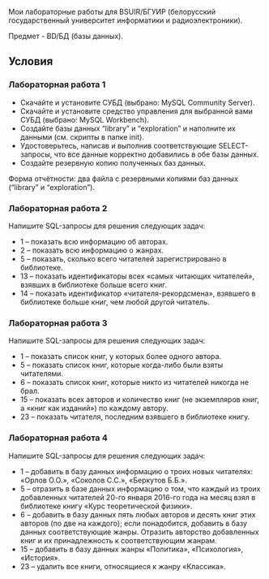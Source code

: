 Мои лабораторные работы для BSUIR/БГУИР (белорусский государственный университет информатики и радиоэлектроники).

Предмет - BD/БД (базы данных).

## Условия

### Лабораторная работа 1

* Скачайте и установите СУБД (выбрано: MySQL Community Server).
* Скачайте и установите средство управления для выбранной вами СУБД (выбрано: MySQL Workbench).
* Создайте базы данных “library” и “exploration” и наполните их данными (см. скрипты в папке init).
* Удостоверьтесь, написав и выполнив соответствующие SELECT-запросы, что все данные корректно добавились в обе базы данных.
* Создайте резервную копию полученных баз данных.

Форма отчётности: два файла с резервными копиями баз данных (“library” и “exploration”).

### Лабораторная работа 2

Напишите SQL-запросы для решения следующих задач:

* 1 – показать всю информацию об авторах.
* 2 – показать всю информацию о жанрах.
* 5 – показать, сколько всего читателей зарегистрировано в библиотеке.
* 13 – показать идентификаторы всех «самых читающих читателей», взявших в библиотеке больше всего книг.
* 14 – показать идентификатор «читателя-рекордсмена», взявшего в библиотеке больше книг, чем любой другой читатель.

### Лабораторная работа 3

Напишите SQL-запросы для решения следующих задач:

* 1 – показать список книг, у которых более одного автора.
* 5 – показать список книг, которые когда-либо были взяты читателями.
* 6 – показать список книг, которые никто из читателей никогда не брал.
* 15 – показать всех авторов и количество книг (не экземпляров книг, а «книг как изданий») по каждому автору.
* 23 – показать читателя, последним взявшего в библиотеке книгу.

### Лабораторная работа 4

Напишите SQL-запросы для решения следующих задач:

* 1 – добавить в базу данных информацию о троих новых читателях: «Орлов О.О.», «Соколов С.С.», «Беркутов Б.Б.».
* 5 – отразить в базе данных информацию о том, что каждый из троих добавленных читателей 20-го января 2016-го года на месяц взял в библиотеке книгу «Курс теоретической физики».
* 6 – добавить в базу данных пять любых авторов и десять книг этих авторов (по две на каждого); если понадобится, добавить в базу данных соответствующие жанры. Отразить авторство добавленных книг и их принадлежность к соответствующим жанрам.
* 15 – добавить в базу данных жанры «Политика», «Психология», «История».
* 23 – удалить все книги, относящиеся к жанру «Классика».